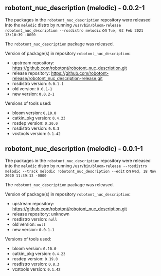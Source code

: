 ## robotont_nuc_description (melodic) - 0.0.2-1

The packages in the `robotont_nuc_description` repository were released into the `melodic` distro by running `/usr/bin/bloom-release robotont_nuc_description --rosdistro melodic` on `Tue, 02 Feb 2021 13:10:39 -0000`

The `robotont_nuc_description` package was released.

Version of package(s) in repository `robotont_nuc_description`:

- upstream repository: https://github.com/robotont/robotont_nuc_description.git
- release repository: https://github.com/robotont-release/robotont_nuc_description-release.git
- rosdistro version: `0.0.1-1`
- old version: `0.0.1-1`
- new version: `0.0.2-1`

Versions of tools used:

- bloom version: `0.10.0`
- catkin_pkg version: `0.4.23`
- rosdep version: `0.20.0`
- rosdistro version: `0.8.3`
- vcstools version: `0.1.42`


## robotont_nuc_description (melodic) - 0.0.1-1

The packages in the `robotont_nuc_description` repository were released into the `melodic` distro by running `/usr/bin/bloom-release --rosdistro melodic --track melodic robotont_nuc_description --edit` on `Wed, 18 Nov 2020 11:39:13 -0000`

The `robotont_nuc_description` package was released.

Version of package(s) in repository `robotont_nuc_description`:

- upstream repository: https://github.com/robotont/robotont_nuc_description.git
- release repository: unknown
- rosdistro version: `null`
- old version: `null`
- new version: `0.0.1-1`

Versions of tools used:

- bloom version: `0.10.0`
- catkin_pkg version: `0.4.23`
- rosdep version: `0.19.0`
- rosdistro version: `0.8.3`
- vcstools version: `0.1.42`



